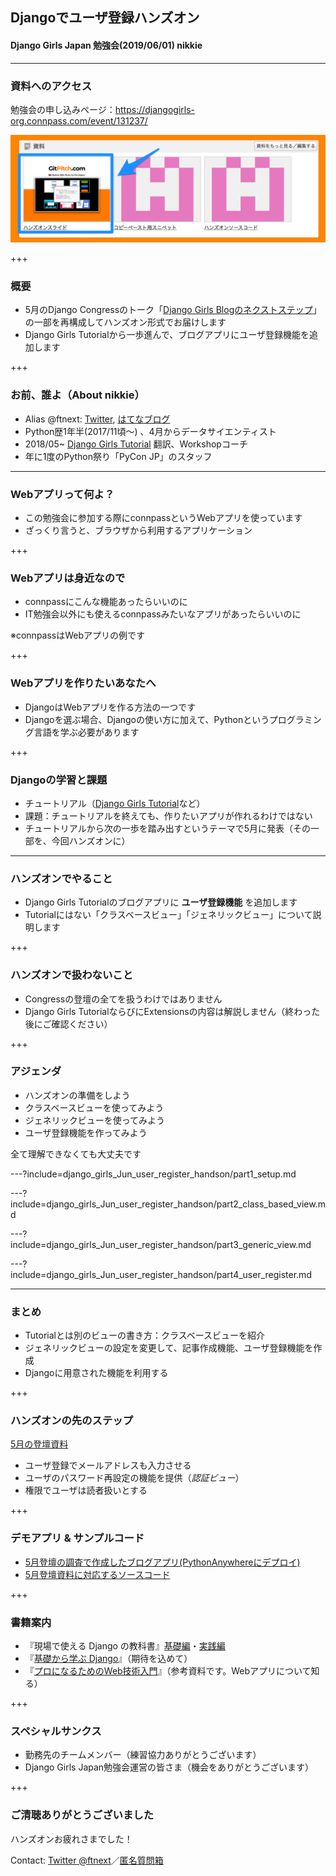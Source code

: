 ## Djangoでユーザ登録ハンズオン
#### Django Girls Japan 勉強会(2019/06/01) nikkie

---

### 資料へのアクセス

勉強会の申し込みページ：https://djangogirls-org.connpass.com/event/131237/

![資料にスライド・ソースコードのリンクがあります](django_girls_Jun_user_register_handson/assets/part1/connpass_slide.png)

+++

### 概要

- 5月のDjango Congressのトーク「[Django Girls Blogのネクストステップ](https://gitpitch.com/ftnext/2019_slides/master?p=django_congress_2019_blog_next_step)」の一部を再構成してハンズオン形式でお届けします
- Django Girls Tutorialから一歩進んで、ブログアプリにユーザ登録機能を追加します

+++

### お前、誰よ（About nikkie）

- Alias @ftnext: [Twitter](https://twitter.com/ftnext), [はてなブログ](http://nikkie-ftnext.hatenablog.com/)
- Python歴1年半(2017/11頃〜) 、4月からデータサイエンティスト
- 2018/05~ [Django Girls Tutorial](https://tutorial.djangogirls.org/ja/) 翻訳、Workshopコーチ
- 年に1度のPython祭り「PyCon JP」のスタッフ

---

### Webアプリって何よ？

- この勉強会に参加する際にconnpassというWebアプリを使っています
- ざっくり言うと、ブラウザから利用するアプリケーション

+++

### Webアプリは身近なので

- connpassにこんな機能あったらいいのに
- IT勉強会以外にも使えるconnpassみたいなアプリがあったらいいのに

※connpassはWebアプリの例です

+++

### Webアプリを作りたいあなたへ

- DjangoはWebアプリを作る方法の一つです
- Djangoを選ぶ場合、Djangoの使い方に加えて、Pythonというプログラミング言語を学ぶ必要があります

+++

### Djangoの学習と課題

- チュートリアル（[Django Girls Tutorial](https://tutorial.djangogirls.org/ja/)など）
- 課題：チュートリアルを終えても、作りたいアプリが作れるわけではない
- チュートリアルから次の一歩を踏み出すというテーマで5月に発表（その一部を、今回ハンズオンに）

---

### ハンズオンでやること

- Django Girls Tutorialのブログアプリに **ユーザ登録機能** を追加します
- Tutorialにはない「クラスベースビュー」「ジェネリックビュー」について説明します

+++

### ハンズオンで扱わないこと

- Congressの登壇の全てを扱うわけではありません
- Django Girls TutorialならびにExtensionsの内容は解説しません（終わった後にご確認ください）

+++

### アジェンダ

- ハンズオンの準備をしよう
- クラスベースビューを使ってみよう
- ジェネリックビューを使ってみよう
- ユーザ登録機能を作ってみよう

全て理解できなくても大丈夫です

---?include=django_girls_Jun_user_register_handson/part1_setup.md

---?include=django_girls_Jun_user_register_handson/part2_class_based_view.md

---?include=django_girls_Jun_user_register_handson/part3_generic_view.md

---?include=django_girls_Jun_user_register_handson/part4_user_register.md

---

### まとめ

- Tutorialとは別のビューの書き方：クラスベースビューを紹介
- ジェネリックビューの設定を変更して、記事作成機能、ユーザ登録機能を作成
- Djangoに用意された機能を利用する

+++

### ハンズオンの先のステップ

[5月の登壇資料](https://gitpitch.com/ftnext/2019_slides/master?p=django_congress_2019_blog_next_step)

- ユーザ登録でメールアドレスも入力させる
- ユーザのパスワード再設定の機能を提供（*認証ビュー*）
- 権限でユーザは読者扱いとする

+++

### デモアプリ & サンプルコード

- [5月登壇の調査で作成したブログアプリ(PythonAnywhereにデプロイ)](https://ftnext.pythonanywhere.com/)
- [5月登壇資料に対応するソースコード](https://github.com/ftnext/nextstep_djangogirls_tutorial)

+++

### 書籍案内

- 『現場で使える Django の教科書』[基礎編](https://www.amazon.co.jp/dp/4802094744)・[実践編](https://www.amazon.co.jp/dp/B07L3DRGBT/)
- 『[基礎から学ぶ Django](https://www.amazon.co.jp/dp/486354247X/)』（期待を込めて）
- 『[プロになるためのWeb技術入門](https://www.amazon.co.jp/dp/4774142352)』（参考資料です。Webアプリについて知る）

+++

### スペシャルサンクス

- 勤務先のチームメンバー（練習協力ありがとうございます）
- Django Girls Japan勉強会運営の皆さま（機会をありがとうございます）

+++

### ご清聴ありがとうございました

ハンズオンお疲れさまでした！

Contact: [Twitter @ftnext](https://twitter.com/ftnext)／[匿名質問箱](https://peing.net/ja/ftnext)
